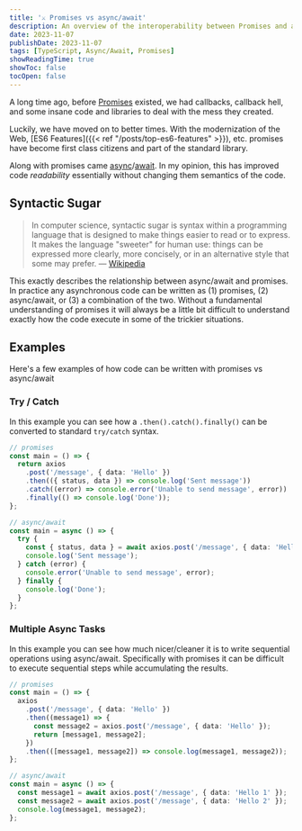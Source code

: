 ```yaml
---
title: '⚔️ Promises vs async/await'
description: An overview of the interoperability between Promises and async/await in TypeScript.
date: 2023-11-07
publishDate: 2023-11-07
tags: [TypeScript, Async/Await, Promises]
showReadingTime: true
showToc: false
tocOpen: false
---
```


A long time ago, before [Promises](https://developer.mozilla.org/en-US/docs/Web/JavaScript/Reference/Global_Objects/Promise) existed, we had callbacks, callback hell, and some insane code and libraries to deal with the mess they created.

Luckily, we have moved on to better times. With the modernization of the Web, [ES6 Features]({{< ref "/posts/top-es6-features" >}}), etc. promises have become first class citizens and part of the standard library.

Along with promises came [async][async]/[await][await]. In my opinion, this has improved code _readability_ essentially without changing them semantics of the code.

## Syntactic Sugar

> In computer science, syntactic sugar is syntax within a programming language that is designed to make things easier to read or to express. It makes the language "sweeter" for human use: things can be expressed more clearly, more concisely, or in an alternative style that some may prefer.
> — [Wikipedia][1]

This exactly describes the relationship between async/await and promises. In practice any asynchronous code can be written as (1) promises, (2) async/await, or (3) a combination of the two. Without a fundamental understanding of promises it will always be a little bit difficult to understand exactly how the code execute in some of the trickier situations.

## Examples

Here's a few examples of how code can be written with promises vs async/await

### Try / Catch

In this example you can see how a `.then().catch().finally()` can be converted to standard `try/catch` syntax.

```typescript
// promises
const main = () => {
  return axios
    .post('/message', { data: 'Hello' })
    .then(({ status, data }) => console.log('Sent message'))
    .catch((error) => console.error('Unable to send message', error))
    .finally(() => console.log('Done'));
};
```

```typescript
// async/await
const main = async () => {
  try {
    const { status, data } = await axios.post('/message', { data: 'Hello' });
    console.log('Sent message');
  } catch (error) {
    console.error('Unable to send message', error);
  } finally {
    console.log('Done');
  }
};
```

### Multiple Async Tasks

In this example you can see how much nicer/cleaner it is to write sequential operations using async/await. Specifically with promises it can be difficult to execute sequential steps while accumulating the results.

```typescript
// promises
const main = () => {
  axios
    .post('/message', { data: 'Hello' })
    .then((message1) => {
      const message2 = axios.post('/message', { data: 'Hello' });
      return [message1, message2];
    })
    .then(([message1, message2]) => console.log(message1, message2));
};
```

```typescript
// async/await
const main = async () => {
  const message1 = await axios.post('/message', { data: 'Hello 1' });
  const message2 = await axios.post('/message', { data: 'Hello 2' });
  console.log(message1, message2);
};
```

[1]: https://en.wikipedia.org/wiki/Syntactic_sugar
[async]: https://developer.mozilla.org/en-US/docs/Web/JavaScript/Reference/Operators/async_function
[await]: https://developer.mozilla.org/en-US/docs/Web/JavaScript/Reference/Operators/await
